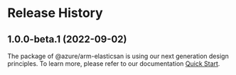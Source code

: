 # Release History
    
## 1.0.0-beta.1 (2022-09-02)

The package of @azure/arm-elasticsan is using our next generation design principles. To learn more, please refer to our documentation [Quick Start](https://aka.ms/js-track2-quickstart).
